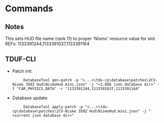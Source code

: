 # Commands

## Notes

This sets HUD file name (rank 11) to proper 'Nismo' resource value for slot REFs: 1133391244,1133391037,1133391164

## TDUF-CLI

- Patch init:

           DatabaseTool gen-patch -p "<...>\tdu-cp\database\patches\2CV-Nismo 350Z Hud\NismoHud.mini.json" -j "<1.68b json database dir>" -t "CAR_PHYSICS_DATA" -r "1133391244,1133391037,1133391164"

- Database update:
    
           DatabaseTool apply-patch -p "<...>\tdu-cp\database\patches\2CV-Nismo 350Z Hud\NismoHud.mini.json" -j "<current json database dir>"